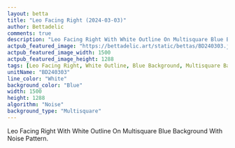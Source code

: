 ```yaml
---
layout: betta
title: "Leo Facing Right (2024-03-03)"
author: Bettadelic
comments: true
description: "Leo Facing Right With White Outline On Multisquare Blue Background With Noise Pattern."
actpub_featured_image: "https://bettadelic.art/static/bettas/BD240303.jpg"
actpub_featured_image_width: 1500
actpub_featured_image_height: 1288
tags: [Leo Facing Right, White Outline, Blue Background, Multisquare Background Pattern, Noise Pattern, March 2024]
unitName: "BD240303"
line_color: "White"
background_color: "Blue"
width: 1500
height: 1288
algorithm: "Noise"
background_type: "Multisquare"
---
```


Leo Facing Right With White Outline On Multisquare Blue Background With Noise Pattern.
